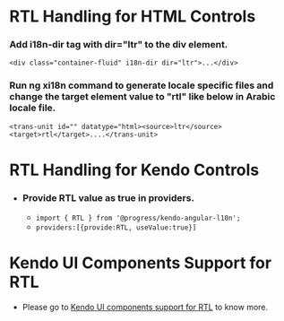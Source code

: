 # RTL Handling for HTML Controls
### Add **i18n-dir** tag with **dir="ltr"** to the div element.
`<div class="container-fluid" i18n-dir dir="ltr">...</div>`
### Run **ng xi18n** command to generate locale specific files and change the target element value to "rtl" like below in Arabic locale file.
`<trans-unit id="" datatype="html><source>ltr</source><target>rtl</target>....</trans-unit>`
# RTL Handling for Kendo Controls
- ### Provide RTL value as true in providers.
  - `import { RTL } from '@progress/kendo-angular-l10n';`
  - `providers:[{provide:RTL, useValue:true}]`
# Kendo UI Components Support for RTL
- Please go to [Kendo UI components support for RTL](https://www.telerik.com/kendo-angular-ui/components/globalization/globalization-support/) to know more.